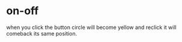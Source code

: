 # on-off
when you click the button circle will become yellow and reclick it will comeback its same position.
